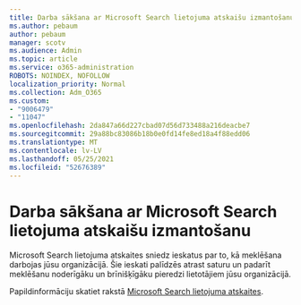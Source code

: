 ```yaml
---
title: Darba sākšana ar Microsoft Search lietojuma atskaišu izmantošanu
ms.author: pebaum
author: pebaum
manager: scotv
ms.audience: Admin
ms.topic: article
ms.service: o365-administration
ROBOTS: NOINDEX, NOFOLLOW
localization_priority: Normal
ms.collection: Adm_O365
ms.custom:
- "9006479"
- "11047"
ms.openlocfilehash: 2da847a66d227cbad07d56d733488a216deacbe7
ms.sourcegitcommit: 29a88bc83086b18b0e0fd14fe8ed18a4f88edd06
ms.translationtype: MT
ms.contentlocale: lv-LV
ms.lasthandoff: 05/25/2021
ms.locfileid: "52676389"
---
```

# <a name="get-started-with-using-microsoft-search-usage-reports"></a>Darba sākšana ar Microsoft Search lietojuma atskaišu izmantošanu

Microsoft Search lietojuma atskaites sniedz ieskatus par to, kā meklēšana darbojas jūsu organizācijā. Šie ieskati palīdzēs atrast saturu un padarīt meklēšanu noderīgāku un brīnišķīgāku pieredzi lietotājiem jūsu organizācijā.

Papildinformāciju skatiet rakstā [Microsoft Search lietojuma atskaites](https://go.microsoft.com/fwlink/?linkid=2152048).
